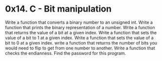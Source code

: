 # 0x14. C - Bit manipulation

Write a function that converts a binary number to an unsigned int.
Write a function that prints the binary representation of a number.
Write a function that returns the value of a bit at a given index.
Write a function that sets the value of a bit to 1 at a given index.
Write a function that sets the value of a bit to 0 at a given index.
write a function that returns the number of bits you would need to flip to get from one number to another.
Write a function that checks the endianness.
Find the password for this program.
